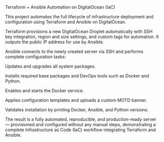 Terraform + Ansible Automation on DigitalOcean (IaC)

This project automates the full lifecycle of infrastructure deployment and configuration using Terraform and Ansible on DigitalOcean.

Terraform provisions a new DigitalOcean Droplet automatically with SSH key integration, region and size settings, and custom tags for automation. It outputs the public IP address for use by Ansible.

Ansible connects to the newly created server via SSH and performs complete configuration tasks:

Updates and upgrades all system packages.

Installs required base packages and DevOps tools such as Docker and Python.

Enables and starts the Docker service.

Applies configuration templates and uploads a custom MOTD banner.

Validates installation by printing Docker, Ansible, and Python versions.

The result is a fully automated, reproducible, and production-ready server — provisioned and configured without any manual steps, demonstrating a complete Infrastructure as Code (IaC) workflow integrating Terraform and Ansible.
